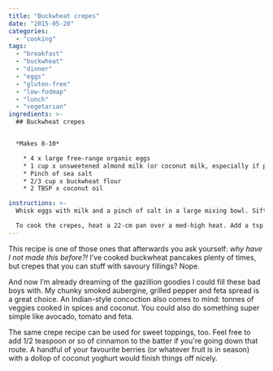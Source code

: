 ```yaml
---
title: "Buckwheat crepes"
date: "2015-05-20"
categories: 
  - "cooking"
tags: 
  - "breakfast"
  - "buckwheat"
  - "dinner"
  - "eggs"
  - "gluten-free"
  - "low-fodmap"
  - "lunch"
  - "vegetarian"
ingredients: >-
  ## Buckwheat crepes


  *Makes 8-10*

    * 4 x large free-range organic eggs
    * 1 cup x unsweetened almond milk (or coconut milk, especially if pairing with Indian-style fillings)
    * Pinch of sea salt
    * 2/3 cup x buckwheat flour
    * 2 TBSP x coconut oil

instructions: >-
  Whisk eggs with milk and a pinch of salt in a large mixing bowl. Sift in the flour and whisk until just combined. Cover the bowl and place in the fridge while you prepare your fillings.

  To cook the crepes, heat a 22-cm pan over a med-high heat. Add a tsp of coconut oil and swirl to coat the pan. Pour about 1/3 cup of batter into the pan and swirl to evenly cover the base. Cook until the edges of the crepe are crisp (about 1 minute) then flip and cook for a further 30 seconds before transferring to a plate. Keep the crepes warm in the oven while you make the rest.
---
```

This recipe is one of those ones that afterwards you ask yourself: _why have I not made this before?!_ I’ve cooked buckwheat pancakes plenty of times, but crepes that you can stuff with savoury fillings? Nope.

And now I’m already dreaming of the gazillion goodies I could fill these bad boys with. My chunky smoked aubergine, grilled pepper and feta spread is a great choice. An Indian-style concoction also comes to mind: tonnes of veggies cooked in spices and coconut. You could also do something super simple like avocado, tomato and feta.

The same crepe recipe can be used for sweet toppings, too. Feel free to add 1/2 teaspoon or so of cinnamon to the batter if you're going down that route. A handful of your favourite berries (or whatever fruit is in season) with a dollop of coconut yoghurt would finish things off nicely.
